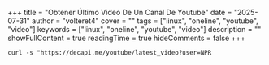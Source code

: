 +++
title = "Obtener Último Video De Un Canal De Youtube"
date = "2025-07-31"
author = "volteret4"
cover = ""
tags = ["linux", "oneline", "youtube", "video"]
keywords = ["linux", "oneline", "youtube", "video"]
description = ""
showFullContent = true
readingTime = true
hideComments = false
+++


`curl -s "https://decapi.me/youtube/latest_video?user=NPR`
